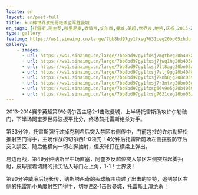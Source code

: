 ```yaml
---
locate: en
layout: en/post-full
title: kun神世界波托哥绝杀蓝军胜曼城
en_tags: [托雷斯,阿圭罗,穆里尼奥,表情帝,切尔西,曼城,英超,世界波,绝杀,庆祝,2013-2014]
type: gallery
featimg: https://ws1.sinaimg.cn/large/7bb8bd97gy1fxsg7631ceg20bo05zhdu.gif
gallery:
    - images:
      - url: https://ws1.sinaimg.cn/large/7bb8bd97gy1fxsj7mgtbvg20b405akjn.gif
      - url: https://ws1.sinaimg.cn/large/7bb8bd97gy1fxsj7jwq1hg20b405ab2b.gif
      - url: https://ws1.sinaimg.cn/large/7bb8bd97gy1fxsj7lt8agg20bo05anpe.gif
      - url: https://ws1.sinaimg.cn/large/7bb8bd97gy1fxsj7slj9gg20b4048npf.gif
      - url: https://ws1.sinaimg.cn/large/7bb8bd97gy1fxsj7knh8jg208c03v4qs.gif
      - url: https://ws1.sinaimg.cn/large/7bb8bd97gy1fxsj7r3mtvg20bo05ee83.gif
      - url: https://ws1.sinaimg.cn/large/7bb8bd97gy1fxsg66v9e5g20b4069npf.gif
      - url: https://ws1.sinaimg.cn/large/7bb8bd97gy1fxsg7631ceg20bo05zhdu.gif
---
```


2013-2014赛季英超第9轮切尔西主场2-1击败曼城，上半场托雷斯助攻许尔勒破门，下半场阿奎罗世界波扳平比分，终场前托雷斯绝杀对手。

第33分钟，托雷斯强行过掉克利希后突入禁区右侧传中，门前包抄的许尔勒轻松推射空门得手，主场作战的切尔西1-0领先！4分钟后托雷斯前场左侧摆脱防守后突入禁区，随后他横向一切右脚抽射，但皮球打在横梁上弹出。

易边再战，第49分钟纳斯里中场直塞，阿奎罗反越位突入禁区左侧突然起脚抽射，皮球擦着切赫的指尖钻入球门左上角，1-1！世界波！

第90分钟威廉后场长传，纳斯塔西奇的头球解围绕过了出击的哈特，追到禁区右侧的托雷斯小角度射空门得手，切尔西2-1击败曼城，托雷斯上演绝杀！